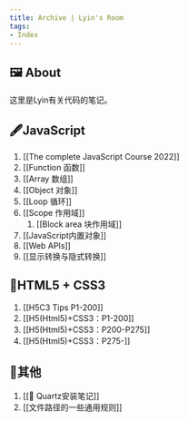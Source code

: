 ```yaml
---
title: Archive | Lyin's Room
tags: 
- Index
---
```


## 🖼️ About 
这里是Lyin有关代码的笔记。

## 🖋️JavaScript
1. [[The complete JavaScript Course 2022]]
2. [[Function 函数]]
3. [[Array 数组]]
4. [[Object 对象]]
5. [[Loop 循环]]
6. [[Scope 作用域]]
	1. [[Block area 块作用域]]
7. [[JavaScript内置对象]]
8. [[Web APIs]]
9. [[显示转换与隐式转换]]
## 📒HTML5 + CSS3 
1. [[H5C3 Tips P1-200]]
2. [[H5(Html5)+CSS3：P1-200]]
3. [[H5(Html5)+CSS3：P200-P275]]
4. [[H5(Html5)+CSS3：P275-]]
## 📑其他
1. [[📗 Quartz安装笔记]]
2. [[文件路径的一些通用规则]]



